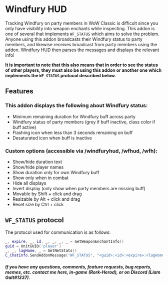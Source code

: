 # Windfury HUD
Tracking Windfury on party members in WoW Classic is difficult since you only have visibility into weapon enchants while inspecting. This addon is one of several that implements `WF_STATUS` which aims to solve the problem. Anyone using this addon broadcasts their Windfury status to party members, and likewise receives broadcast from party members using the addon. Windfury HUD then parses the messages and displays the relevant info!

**It is important to note that this also means that in order to see the status of other players, they must also be using this addon or another one which implements the `WF_STATUS` protocol described below.**

## Features

### This addon displays the following about Windfury status:
* Minimum remaining duration for Windfury buff across party
* Windfury status of party members (grey if buff inactive, class color if buff active)
* Flashing icon when less than 3 seconds remaining on buff
* Desaturated icon when buff is inactive

### Custom options (accessible via /windfuryhud, /wfhud, /wfh):
* Show/hide duration text
* Show/hide player names
* Show duration only for own Windfury buff
* Show only when in combat
* Hide all displays
* Invert display (only show when party members are missing buff)
* Movable by Shift + click and drag
* Resizable by Alt + click and drag
* Reset size by Ctrl + click

## `WF_STATUS` protocol
The protocol used for communication is as follows:
```lua
_, expire, _, id, _, _, _, _ = GetWeaponEnchantInfo()
guid = UnitGUID('player')
_, _, lagHome, _ = GetNetStats()
C_ChatInfo.SendAddonMessage("WF_STATUS", "<guid>:<id>:<expire>:<lagHome>:additional:stuff", "PARTY")
```

##### If you have any questions, comments, feature requests, bug reports, memes, etc. contact me here, in-game (Rork-Herod), or on Discord (Liam Galt#1337).
